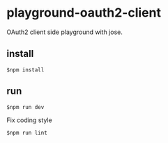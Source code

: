 # playground-oauth2-client
OAuth2 client side playground with jose.

## install

```shell
$npm install
```

## run

```shell
$npm run dev
```

Fix coding style

```shell
$npm run lint
```
